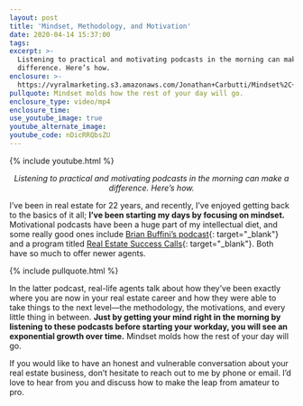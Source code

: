```yaml
---
layout: post
title: 'Mindset, Methodology, and Motivation'
date: 2020-04-14 15:37:00
tags:
excerpt: >-
  Listening to practical and motivating podcasts in the morning can make a
  difference. Here’s how.
enclosure: >-
  https://vyralmarketing.s3.amazonaws.com/Jonathan+Carbutti/Mindset%2C+Methodology%2C+and+Motivation.mp4
pullquote: Mindset molds how the rest of your day will go.
enclosure_type: video/mp4
enclosure_time:
use_youtube_image: true
youtube_alternate_image:
youtube_code: nDicRRQbsZU
---
```


{% include youtube.html %}

<p style="text-align: center;"><em>Listening to practical and motivating podcasts in the morning can make a difference. Here’s how.</em></p>

I’ve been in real estate for 22 years, and recently, I’ve enjoyed getting back to the basics of it all; **I’ve been starting my days by focusing on mindset.** Motivational podcasts have been a huge part of my intellectual diet, and some really good ones include [Brian Buffini’s podcast](https://www.thebrianbuffinishow.com/){: target="_blank"} and a program titled [Real Estate Success Calls](https://www.listennotes.com/podcasts/real-estate-agent-success-calls-mike-iGZpuElVcfX/){: target="_blank"}. Both have so much to offer newer agents.&nbsp;

{% include pullquote.html %}

In the latter podcast, real-life agents talk about how they’ve been exactly where you are now in your real estate career and how they were able to take things to the next level—the methodology, the motivations, and every little thing in between. **Just by getting your mind right in the morning by listening to these podcasts before starting your workday, you will see an exponential growth over time.** Mindset molds how the rest of your day will go.&nbsp;

If you would like to have an honest and vulnerable conversation about your real estate business, don’t hesitate to reach out to me by phone or email. I’d love to hear from you and discuss how to make the leap from amateur to pro.